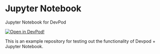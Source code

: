 # Jupyter Notebook

Jupyter Notebook for DevPod

[![Open in DevPod!](https://devpod.sh/assets/open-in-devpod.svg)](https://devpod.sh/open#https://github.com/loft-sh/examples/devpod/jupyter-notebook-hello-world)

This is an example repository for testing out the functionality of Devpod + Jupyter Notebook.